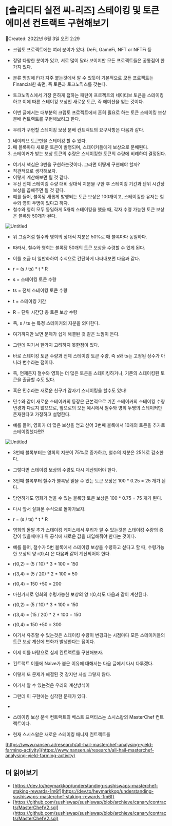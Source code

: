 # [솔리디티 실전 씨-리즈] 스테이킹 및 토큰 에미션 컨트랙트 구현해보기

Created: 2022년 6월 3일 오전 2:29

- 크립토 프로젝트에는 여러 분야가 있다. DeFi, GameFi, NFT or NFTFi 등
- 정말 다양한 분야가 있고, 서로 많이 달라 보이지만 모든 프로젝트들은 공통점이 한가지 있다.
- 분류 명칭에 Fi가 자주 붙는것에서 알 수 있듯이 기본적으로 모든 프로젝트는 Financial한 측면, 즉 토큰과 토크노믹스를 갖는다.
- 토크노믹스에서 가장 흔하게 접하는 패턴이 프로젝트의 네이티브 토큰을 스테이킹하고 이에 따른 스테이킹 보상인 새로운 토큰, 즉 에미션을 얻는 것이다.
- 이번 글에서는 대부분의 크립토 프로젝트에서 흔히 필요로 하는 토큰 스테이킹 보상 분배 컨트랙트를 구현해보려고 한다.

- 우리가 구현할 스테이킹 보상 분배 컨트랙트의 요구사항은 다음과 같다.

1. 네이티브 토큰만을 스테이킹 할 수 있다.
2. 매 블록마다 새로운 토큰이 발행되며, 스테이커들에게 보상으로 분배된다.
3. 스테이커가 받는 보상 토큰의 수량은 스테이킹한 토큰의 수량에 비례하여 결정된다.

- 여기서 핵심은 3번을 구현하는것이다. 그러면 어떻게 구현해야 할까?
- 직관적으로 생각해보자.
- 이렇게 계산해보면 될 것 같다.
- 우선 전체 스테이킹 수량 대비 상대적 지분을 구한 후 스테이킹 기간과 단위 시간당 보상을 곱해주면 될 것 같다.
- 예를 들어, 블록당 새롭게 발행되는 토큰 보상은 100개이고, 스테이킹한 유저는 철수와 영희 두명이 있다고 하자.
- 철수와 영희 모두 동일하게 5개씩 스테이킹을 했을 때, 각자 수령 가능한 토큰 보상은 블록당 50개가 된다.

![Untitled](%5B%E1%84%89%E1%85%A9%E1%86%AF%E1%84%85%E1%85%B5%E1%84%83%E1%85%B5%E1%84%90%E1%85%B5%20%E1%84%89%E1%85%B5%E1%86%AF%E1%84%8C%E1%85%A5%E1%86%AB%20%E1%84%8A%E1%85%B5-%E1%84%85%E1%85%B5%E1%84%8C%E1%85%B3%5D%20%E1%84%89%E1%85%B3%E1%84%90%E1%85%A6%E1%84%8B%E1%85%B5%E1%84%8F%E1%85%B5%E1%86%BC%20%E1%84%86%E1%85%B5%E1%86%BE%20%E1%84%90%E1%85%A9%E1%84%8F%E1%85%B3%E1%86%AB%20%E1%84%8B%E1%85%A6%E1%84%86%2073b72e3d442447d7b030bfcc018e2489/Untitled.png)

- 위 그림처럼 철수와 영희의 상대적 지분은 50%로 매 블록마다 동일하다.
- 따라서, 철수와 영희는 블록당 50개의 토큰 보상을 수령할 수 있게 된다.

- 이를 조금 더 일반화하여 수식으로 간단하게 나타내보면 다음과 같다.
- r = (s / ts) * t * R
- s = 스테이킹 토큰 수량
- ts = 전체 스테이킹 토큰 수량
- t = 스테이킹 기간
- R = 단위 시간당 총 토큰 보상 수량
- 즉, s / ts 는 특정 스테이커의 지분을 의미한다.

- 여기까지만 보면 문제가 쉽게 해결된 것 같은 느낌이 든다.
- 그런데 여기서 한가지 고려하지 못한점이 있다.
- 바로 스테이킹 토큰 수량과 전체 스테이킹 토큰 수량, 즉 s와 ts는 고정된 상수가 아니라 변수라는 점이다.
- 즉, 언제든지 철수와 영희는 더 많은 토큰을 스테이킹하거나, 기존의 스테이킹된 토큰을 출금할 수도 있다.
- 혹은 민수라는 새로운 친구가 갑자기 스테이킹을 할수도 있다!

- 민수와 같이 새로운 스테이커의 등장은 근본적으로 기존 스테이커의 스테이킹 수량 변경과 다르지 않으므로, 앞으로의 모든 예시에서 철수와 영희 두명의 스테이커만 존재한다고 가정하고 설명한다.

- 예를 들어, 영희가 더 많은 보상을 얻고 싶어 3번째 블록에서 10개의 토큰을 추가로 스테이킹했다면?

![Untitled](%5B%E1%84%89%E1%85%A9%E1%86%AF%E1%84%85%E1%85%B5%E1%84%83%E1%85%B5%E1%84%90%E1%85%B5%20%E1%84%89%E1%85%B5%E1%86%AF%E1%84%8C%E1%85%A5%E1%86%AB%20%E1%84%8A%E1%85%B5-%E1%84%85%E1%85%B5%E1%84%8C%E1%85%B3%5D%20%E1%84%89%E1%85%B3%E1%84%90%E1%85%A6%E1%84%8B%E1%85%B5%E1%84%8F%E1%85%B5%E1%86%BC%20%E1%84%86%E1%85%B5%E1%86%BE%20%E1%84%90%E1%85%A9%E1%84%8F%E1%85%B3%E1%86%AB%20%E1%84%8B%E1%85%A6%E1%84%86%2073b72e3d442447d7b030bfcc018e2489/Untitled%201.png)

- 3번째 블록부터는 영희의 지분이 75%로 증가하고, 철수의 지분은 25%로 감소한다.
- 그렇다면 스테이킹 보상의 수량도 다시 계산되어야 한다.
- 3번째 블록부터 철수가 블록당 얻을 수 있는 토큰 보상은 100 * 0.25 = 25 개가 된다.
- 당연하게도 영희가 얻을 수 있는 블록당 토큰 보상은 100 * 0.75 = 75 개가 된다.

- 다시 앞서 살펴본 수식으로 돌아가보자.
- r = (s / ts) * t * R
- 영희의 돌발 추가 스테이킹 케이스에서 우리가 알 수 있는것은 스테이킹 수량의 증감이 있을때마다 위 공식에 새로운 값을 대입해줘야 한다는 것이다.
- 예를 들어, 철수가 5번 블록에서 스테이킹 보상을 수령하고 싶다고 할 때, 수령가능한 보상의 양 r(0,4) 은 다음과 같이 계산되어야 한다.
- r(0,2) = (5 / 10) * 3 * 100 = 150
- r(3,4) = (5 / 20) * 2 * 100 = 50
- r(0,4) = 150 +50 = 200

- 마찬가지로 영희의 수령가능한 보상의 양 r(0,4)도 다음과 같이 계산된다.
- r(0,2) = (5 / 10) * 3 * 100 = 150
- r(3,4) = (15 / 20) * 2 * 100 = 150
- r(0,4) = 150 +50 = 300

- 여기서 유추할 수 있는것은 스테이킹 수량이 변경되는 시점마다 모든 스테이커들의 토큰 보상 계산에 변화가 발생한다는 점이다.
- 이제 이를 바탕으로 실제 컨트랙트를 구현해보자.

- 컨트랙트 이름에 Naive가 붙은 이유에 대해서는 다음 글에서 다시 다루겠다.

- 이렇게 또 문제가 해결된 것 같지만 사실 그렇지 않다.
- 여기서 알 수 있는것은 우리의 계산방식이

- 그런데 이 구현에는 심각한 문제가 있다.
- 

- 스테이킹 보상 분배 컨트랙트의 베스트 프랙티스는 스시스왑의 MasterChef 컨트랙트이다.
- 현재 스시스왑은 새로운 스테이킹 매니저 컨트랙트를

[https://www.nansen.ai/research/all-hail-masterchef-analysing-yield-farming-activity](https://www.nansen.ai/research/all-hail-masterchef-analysing-yield-farming-activity)

## 더 읽어보기

- [https://dev.to/heymarkkop/understanding-sushiswaps-masterchef-staking-rewards-1m6f](https://dev.to/heymarkkop/understanding-sushiswaps-masterchef-staking-rewards-1m6f)
- [https://github.com/sushiswap/sushiswap/blob/archieve/canary/contracts/MasterChefV2.sol](https://github.com/sushiswap/sushiswap/blob/archieve/canary/contracts/MasterChefV2.sol)